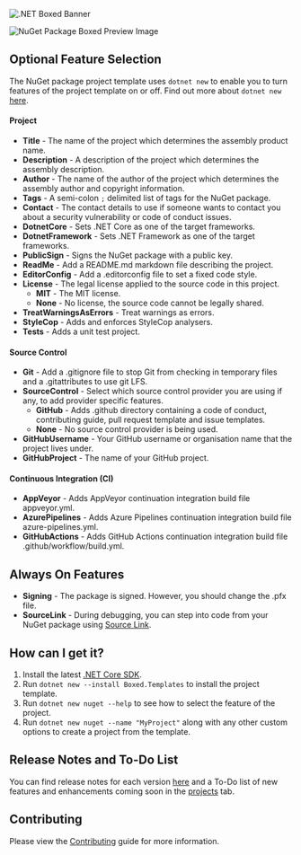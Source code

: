 ![.NET Boxed Banner](https://media.githubusercontent.com/media/Dotnet-Boxed/Templates/master/Images/Banner.png)

![NuGet Package Boxed Preview Image](https://media.githubusercontent.com/media/Dotnet-Boxed/Templates/master/Images/Orleans-Preview.png)

## Optional Feature Selection

The NuGet package project template uses `dotnet new` to enable you to turn features of the project template on or off. Find out more about `dotnet new` [here](http://rehansaeed.com/custom-project-templates-using-dotnet-new/).

#### Project

- **Title** - The name of the project which determines the assembly product name.
- **Description** - A description of the project which determines the assembly description.
- **Author** - The name of the author of the project which determines the assembly author and copyright information.
- **Tags** - A semi-colon `;` delimited list of tags for the NuGet package.
- **Contact** - The contact details to use if someone wants to contact you about a security vulnerability or code of conduct issues.
- **DotnetCore** - Sets .NET Core as one of the target frameworks.
- **DotnetFramework** - Sets .NET Framework as one of the target frameworks.
- **PublicSign** - Signs the NuGet package with a public key.
- **ReadMe** - Add a README.md markdown file describing the project.
- **EditorConfig** - Add a .editorconfig file to set a fixed code style.
- **License** - The legal license applied to the source code in this project.
  - **MIT** - The MIT license.
  - **None** - No license, the source code cannot be legally shared.
- **TreatWarningsAsErrors** - Treat warnings as errors.
- **StyleCop** - Adds and enforces StyleCop analysers.
- **Tests** - Adds a unit test project.

#### Source Control

- **Git** - Add a .gitignore file to stop Git from checking in temporary files and a .gitattributes to use git LFS.
- **SourceControl** - Select which source control provider you are using if any, to add provider specific features.
  - **GitHub** - Adds .github directory containing a code of conduct, contributing guide, pull request template and issue templates.
  - **None** - No source control provider is being used.
- **GitHubUsername** - Your GitHub username or organisation name that the project lives under.
- **GitHubProject** - The name of your GitHub project.

#### Continuous Integration (CI)

- **AppVeyor** - Adds AppVeyor continuation integration build file appveyor.yml.
- **AzurePipelines** - Adds Azure Pipelines continuation integration build file azure-pipelines.yml.
- **GitHubActions** - Adds GitHub Actions continuation integration build file .github/workflow/build.yml.

## Always On Features

- **Signing** - The package is signed. However, you should change the .pfx file.
- **SourceLink** - During debugging, you can step into code from your NuGet package using [Source Link](https://docs.microsoft.com/en-us/dotnet/standard/library-guidance/sourcelink).

## How can I get it?

1. Install the latest [.NET Core SDK](https://dot.net).
2. Run `dotnet new --install Boxed.Templates` to install the project template.
3. Run `dotnet new nuget --help` to see how to select the feature of the project.
5. Run `dotnet new nuget --name "MyProject"` along with any other custom options to create a project from the template.

## Release Notes and To-Do List
You can find release notes for each version [here](https://github.com/Dotnet-Boxed/Templates/releases) and a To-Do list of new features and enhancements coming soon in the [projects](https://github.com/Dotnet-Boxed/Templates/projects) tab.

## Contributing

Please view the [Contributing](/.github/CONTRIBUTING.md) guide for more information.
